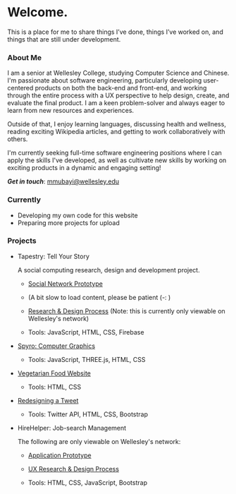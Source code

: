 # Welcome.

<p> This is a place for me to share things I’ve done, things I’ve worked on, and things that are still under development. </p>

### About Me
I am a senior at Wellesley College, studying Computer Science and Chinese. I'm passionate about software engineering, particularly developing user-centered products on both the back-end and front-end, and working through the entire process with a UX perspective to help design, create, and evaluate the final product. I am a keen problem-solver and always eager to learn from new resources and experiences.

Outside of that, I enjoy learning languages, discussing health and wellness, reading exciting Wikipedia articles, and getting to work collaboratively with others.

I'm currently seeking full-time software engineering positions where I can apply the skills I've developed, as well as cultivate new skills by working on exciting products in a dynamic and engaging setting! 

**_Get in touch_**: mmubayi@wellesley.edu

### Currently 
* Developing my own code for this website
* Preparing more projects for upload

### Projects


* Tapestry: Tell Your Story
   
   A social computing research, design and development project.

   * [Social Network Prototype](https://anti-twitter.web.app/)
   * (A bit slow to load content, please be patient (-: )
   
   * [Research & Design Process](http://cs.wellesley.edu/~323tmz/tmz-team/) (Note: this is currently only viewable on Wellesley's network)
   
   * Tools: JavaScript, HTML, CSS, Firebase

* [Spyro: Computer Graphics](./spyro-graphics)
  * Tools: JavaScript, THREE.js, HTML, CSS

* [Vegetarian Food Website](./food-website)
  * Tools: HTML, CSS

* [Redesigning a Tweet](./tweet-redesign)
  * Tools: Twitter API, HTML, CSS, Bootstrap

* HireHelper: Job-search Management
   
   The following are only viewable on Wellesley's network:

   * [Application Prototype](http://cs.wellesley.edu/~hirehelper/HireHelper/Landing.html)
   
   * [UX Research & Design Process](http://cs.wellesley.edu/~hirehelper/team-site/teamsite.html)
   
   * Tools: HTML, CSS, JavaScript, Bootstrap
